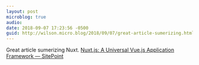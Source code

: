 ```yaml
---
layout: post
microblog: true
audio: 
date: 2018-09-07 17:23:56 -0500
guid: http://wilson.micro.blog/2018/09/07/great-article-sumerizing.html
---
```

Great article sumerizing Nuxt. [Nuxt.js: A Universal Vue.js Application Framework — SitePoint](https://www.sitepoint.com/nuxt-js-universal-vue-js/)
